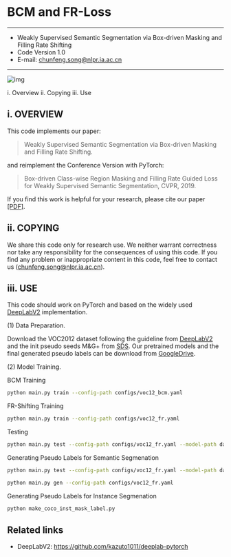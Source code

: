 # BCM and FR-Loss
--------------------------------------------------------------------------------
* Weakly Supervised Semantic Segmentation via Box-driven Masking and Filling Rate Shifting 
* Code Version 1.0                                                             
* E-mail: chunfeng.song@nlpr.ia.ac.cn                                          
---------------------------------------------------------------------------------
![img](https://github.com/developfeng/BCM/tree/main/data/pseudo_label.png)

i.    Overview
ii.   Copying
iii.  Use

i. OVERVIEW
-----------------------------
This code implements our paper:

>Weakly Supervised Semantic Segmentation via Box-driven Masking and Filling Rate Shifting.

and reimplement the Conference Version with PyTorch:

>Box-driven Class-wise Region Masking and Filling Rate Guided Loss for Weakly Supervised Semantic Segmentation, CVPR, 2019.


If you find this work is helpful for your research, please cite our paper [[PDF]](https://openaccess.thecvf.com/content_CVPR_2019/papers/Song_Box-Driven_Class-Wise_Region_Masking_and_Filling_Rate_Guided_Loss_for_CVPR_2019_paper.pdf).

ii. COPYING
-----------------------------
We share this code only for research use. We neither warrant 
correctness nor take any responsibility for the consequences of 
using this code. If you find any problem or inappropriate content
in this code, feel free to contact us (chunfeng.song@nlpr.ia.ac.cn).

iii. USE
-----------------------------
This code should work on PyTorch and based on the widely used [DeepLabV2](https://github.com/kazuto1011/deeplab-pytorch) implementation. 

(1) Data Preparation.

Download the VOC2012 dataset following the guideline from [DeepLabV2](https://github.com/kazuto1011/deeplab-pytorch) and the init pseudo seeds M&G+ from [SDS](https://www.mpi-inf.mpg.de/departments/computer-vision-and-machine-learning/research/weakly-supervised-learning/simple-does-it-weakly-supervised-instance-and-semantic-segmentation).
 Our pretrained models and the final generated pseudo labels can be download from [GoogleDrive](https://drive.google.com/drive/folders/1BluuWCms0LLCW6zcNlE8hsvTJIY5n32o?usp=sharing).
 
(2) Model Training.

BCM Training
```bash
python main.py train --config-path configs/voc12_bcm.yaml
```

FR-Shifting Training
```bash
python main.py train --config-path configs/voc12_fr.yaml
```

Testing
```bash
python main.py test --config-path configs/voc12_fr.yaml --model-path data/models/voc12/FR/checkpoint_final.pth
```

Generating Pseudo Labels for Semantic Segmenation
```bash
python main.py test --config-path configs/voc12_fr.yaml --model-path data/models/voc12/FR/checkpoint_final.pth --gen-training True
```
```bash
python main.py gen --config-path configs/voc12_fr.yaml
```

Generating Pseudo Labels for Instance Segmenation
```bash
python make_coco_inst_mask_label.py
```

## Related links
 * DeepLabV2: https://github.com/kazuto1011/deeplab-pytorch
